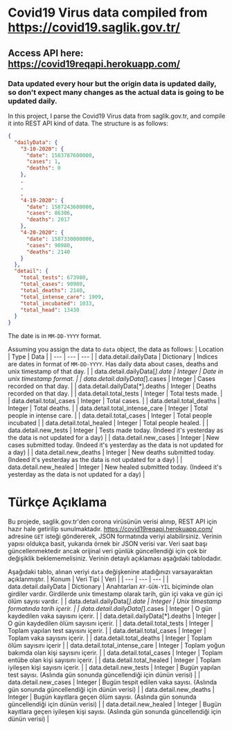 # Covid19 Virus data compiled from https://covid19.saglik.gov.tr/
## Access API here: https://covid19reqapi.herokuapp.com/
### Data updated every hour but the origin data is updated daily, so don't expect many changes as the actual data is going to be updated daily.
In this project, I parse the Covid19 Virus data from saglik.gov.tr, and compile it into REST API kind of data. The structure is as follows:
```json
{
  "dailyData": {
    "3-10-2020": {
      "date": 1583787600000,
      "cases": 1,
      "deaths": 0
    },
    .
    .
    .
    "4-19-2020": {
      "date": 1587243600000,
      "cases": 86306,
      "deaths": 2017
    },
    "4-20-2020": {
      "date": 1587330000000,
      "cases": 90980,
      "deaths": 2140
    }
  },
  "detail": {
    "total_tests": 673980,
    "total_cases": 90980,
    "total_deaths": 2140,
    "total_intense_care": 1909,
    "total_incubated": 1033,
    "total_head": 13430
  }
}
```
The date is in `MM-DD-YYYY` format.

Assuming you assign the data to `data` object, the data as follows:
| Location | Type | Data |
| --- | --- | --- |
| data.detail.dailyData | Dictionary | Indices are dates in format of `MM-DD-YYYY`. Has daily data about cases, deaths and unix timestamp of that day. |
| data.detail.dailyData[*].date | Integer | Date in unix timestamp format. |
| data.detail.dailyData[*].cases | Integer | Cases recorded on that day. |
| data.detail.dailyData[*].deaths | Integer | Deaths recorded on that day. |
| data.detail.total_tests | Integer | Total tests made. |
| data.detail.total_cases | Integer | Total cases. |
| data.detail.total_deaths | Integer | Total deaths. |
| data.detail.total_intense_care | Integer | Total people in intense care. |
| data.detail.total_cases | Integer | Total people incubated |
| data.detail.total_healed | Integer | Total people healed. |
| data.detail.new_tests | Integer | Tests made today. (Indeed it's yesterday as the data is not updated for a day) |
| data.detail.new_cases | Integer | New cases submitted today. (Indeed it's yesterday as the data is not updated for a day) |
| data.detail.new_deaths | Integer | New deaths submitted today. (Indeed it's yesterday as the data is not updated for a day) |
| data.detail.new_healed | Integer | New healed submitted today. (Indeed it's yesterday as the data is not updated for a day) |



# Türkçe Açıklama
Bu projede, saglik.gov.tr'den corona virüsünün verisi alınıp, REST API için hazır hale getirilip sunulmaktadır. https://covid19reqapi.herokuapp.com/ adresine `GET` isteği göndererek, JSON formatında veriyi alabilirsiniz. Verinin yapısı oldukça basit, yukarıda örnek bir JSON verisi var. Veri saat başı güncellenmektedir ancak orijinal veri günlük güncellendiği için çok bir değişiklik beklememelisiniz. Verinin detaylı açıklaması aşağıdaki tablodadır.

Aşağıdaki tablo, alınan veriyi `data` değişkenine atadığınızı varsayaraktan açıklanmıştır.
| Konum | Veri Tipi | Veri |
| --- | --- | --- |
| data.detail.dailyData | Dictionary | Anahtarları `AY-GÜN-YIL` biçiminde olan girdiler vardır. Girdilerde unix timestamp olarak tarih, gün içi vaka ve gün içi ölüm sayısı vardır. |
| data.detail.dailyData[*].date | Integer | Unix timestamp formatında tarih içerir. |
| data.detail.dailyData[*].cases | Integer | O gün kaydedilen vaka sayısını içerir. |
| data.detail.dailyData[*].deaths | Integer | O gün kaydedilen ölüm sayısını içerir. |
| data.detail.total_tests | Integer | Toplam yapılan test sayısını içerir. |
| data.detail.total_cases | Integer | Toplam vaka sayısını içerir. |
| data.detail.total_deaths | Integer | Toplam ölüm sayısını içerir |
| data.detail.total_intense_care | Integer | Toplam yoğun bakımda olan kişi sayısını içerir. |
| data.detail.total_cases | Integer | Toplam entübe olan kişi sayısını içerir. |
| data.detail.total_healed | Integer | Toplam iyileşen kişi sayısnı içerir. |
| data.detail.new_tests | Integer | Bugün yapılan test sayısı. (Aslında gün sonunda güncellendiği için dünün verisi) |
| data.detail.new_cases | Integer | Bugün tespit edilen vaka sayısı. (Aslında gün sonunda güncellendiği için dünün verisi) |
| data.detail.new_deaths | Integer | Bugün kayıtlara geçen ölüm sayısı. (Aslında gün sonunda güncellendiği için dünün verisi) |
| data.detail.new_healed | Integer | Bugün kayıtlara geçen iyileşen kişi sayısı. (Aslında gün sonunda güncellendiği için dünün verisi) |
